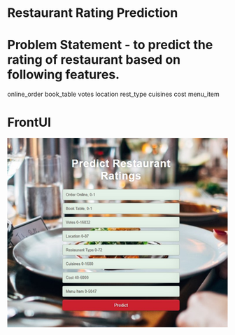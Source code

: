 # Restaurant Rating Prediction


# Problem Statement - to predict the rating of restaurant based on following features.
online_order
book_table
votes
location
rest_type
cuisines
cost
menu_item



# FrontUI
![alt tag](https://github.com/Vinayak-HUB1/Restaurant-Ratings-Prediction/blob/main/RestaurantFrontUI.jpg)
